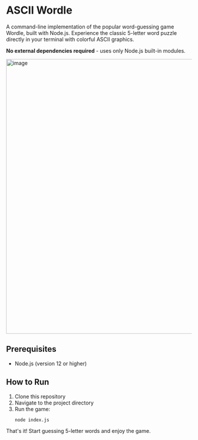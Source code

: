 # ASCII Wordle

A command-line implementation of the popular word-guessing game Wordle, built with Node.js. Experience the classic 5-letter word puzzle directly in your terminal with colorful ASCII graphics.

**No external dependencies required** - uses only Node.js built-in modules.

<img width="735" height="742" alt="image" src="https://github.com/user-attachments/assets/88e5fa35-ace5-473c-b25e-a9b8e078ae96" />


## Prerequisites

- Node.js (version 12 or higher)

## How to Run

1. Clone this repository
2. Navigate to the project directory
3. Run the game:
   ```bash
   node index.js
   ```

That's it! Start guessing 5-letter words and enjoy the game.
